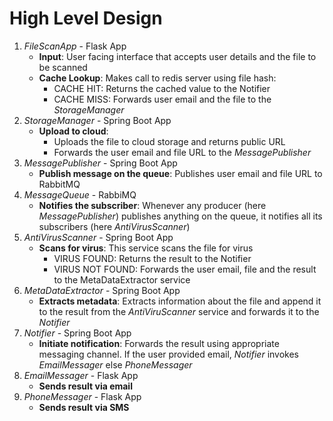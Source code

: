 # High Level Design

1. *FileScanApp* - Flask App
    - **Input**: User facing interface that accepts user details and the file to be scanned
    - **Cache Lookup**: Makes call to redis server using file hash:
        * CACHE HIT: Returns the cached value to the Notifier
        * CACHE MISS: Forwards user email and the file to the *StorageManager*
2. *StorageManager* - Spring Boot App
    - **Upload to cloud**:
        * Uploads the file to cloud storage and returns public URL
        * Forwards the user email and file URL to the *MessagePublisher*
3. *MessagePublisher* - Spring Boot App
    - **Publish message on the queue**: Publishes user email and file URL to RabbitMQ
4. *MessageQueue* - RabbiMQ
    - **Notifies the subscriber**: Whenever any producer (here *MessagePublisher*) publishes anything on the queue, it notifies all its subscribers (here *AntiVirusScanner*)
5. *AntiVirusScanner* - Spring Boot App
    - **Scans for virus**: This service scans the file for virus
        * VIRUS FOUND: Returns the result to the Notifier
        * VIRUS NOT FOUND: Forwards the user email, file and the result to the MetaDataExtractor service
6. *MetaDataExtractor* - Spring Boot App
    - **Extracts metadata**: Extracts information about the file and append it to the result from the *AntiViruScanner* service and forwards it to the *Notifier*
7. *Notifier* - Spring Boot App
    - **Initiate notification**: Forwards the result using appropriate messaging channel. If the user provided email, *Notifier* invokes *EmailMessager* else *PhoneMessager*
8. *EmailMessager* - Flask App
    - **Sends result via email**
9. *PhoneMessager* - Flask App
    - **Sends result via SMS**
